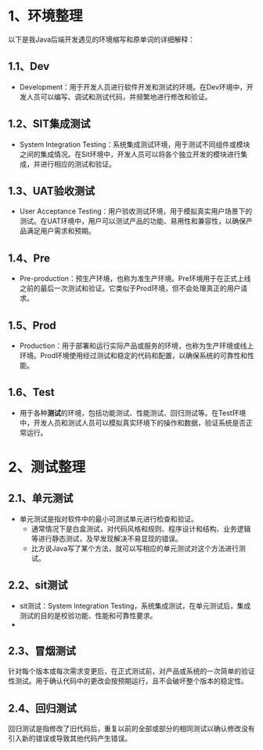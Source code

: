 # 1、环境整理

以下是我Java后端开发遇见的环境缩写和原单词的详细解释：

## 1.1、Dev

- Development：用于开发人员进行软件开发和测试的环境。在Dev环境中，开发人员可以编写、调试和测试代码，并频繁地进行修改和验证。

## 1.2、SIT集成测试

- System Integration Testing：系统集成测试环境，用于测试不同组件或模块之间的集成情况。在Sit环境中，开发人员可以将各个独立开发的模块进行集成，并进行相应的测试和验证。



## 1.3、UAT验收测试

- User Acceptance Testing：用户验收测试环境，用于模拟真实用户场景下的测试。在UAT环境中，用户可以测试产品的功能、易用性和兼容性，以确保产品满足用户需求和预期。

## 1.4、Pre

- Pre-production：预生产环境，也称为准生产环境。Pre环境用于在正式上线之前的最后一次测试和验证。它类似于Prod环境，但不会处理真正的用户请求。

## 1.5、Prod

- Production：用于部署和运行实际产品或服务的环境，也称为生产环境或线上环境。Prod环境使用经过测试和稳定的代码和配置，以确保系统的可靠性和性能。

## 1.6、Test

- 用于各种**测试**的环境，包括功能测试、性能测试、回归测试等。在Test环境中，开发人员和测试人员可以模拟真实环境下的操作和数据，验证系统是否正常运行。







# 2、测试整理

## 2.1、单元测试

- 单元测试是指对软件中的最小可测试单元进行检查和验证。
  - 通常情况下是白盒测试，对代码风格和规则、程序设计和结构、业务逻辑等进行静态测试，及早发现解决不易显现的错误。
  - 比方说Java写了某个方法，就可以写相应的单元测试对这个方法进行测试。



## 2.2、sit测试

- sit测试：System Integration Testing，系统集成测试，在单元测试后，集成测试的目的是校验功能、性能和可靠性要求。
- 



## 2.3、冒烟测试

针对每个版本或每次需求变更后，在正式测试前，对产品或系统的一次简单的验证性测试。用于确认代码中的更改会按预期运行，且不会破坏整个版本的稳定性。



## 2.4、回归测试

回归测试是指修改了旧代码后，重复以前的全部或部分的相同测试以确认修改没有引入新的错误或导致其他代码产生错误。

















